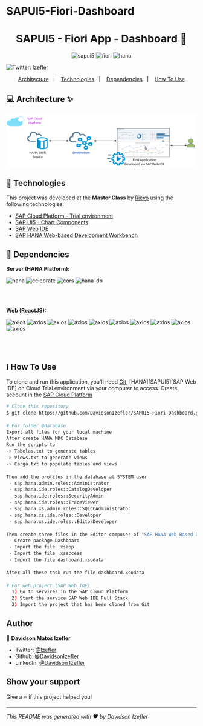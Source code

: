 # SAPUI5-Fiori-Dashboard
<h1 align="center">SAPUI5 - Fiori App - Dashboard 👋</h1>

<p align="center">
    <img alt="sapui5" src="https://img.shields.io/badge/SAP-UI5-brightgreen" />
    <img alt="fiori" src="https://img.shields.io/badge/SAP-Fiori-brightgreen" />
    <img alt="hana" src="https://img.shields.io/badge/onCloud-HANA-brightgreen" />
</p>

<p>
  <a href="https://twitter.com/Izefler" target="_blank">
    <img alt="Twitter: Izefler" src="https://img.shields.io/twitter/follow/Izefler.svg?style=social" />
  </a>
</p>

<p align="center">
  <a href="#computer-architecture">Architecture</a>&nbsp;&nbsp;&nbsp;|&nbsp;&nbsp;&nbsp;
  <a href="#wrench-technologies">Technologies</a>&nbsp;&nbsp;&nbsp;|&nbsp;&nbsp;&nbsp;
  <a href="#bookmark_tabs-dependencies">Dependencies</a>&nbsp;&nbsp;&nbsp;|&nbsp;&nbsp;&nbsp;
  <a href="#information_source-how-to-use">How To Use</a>
</p>

## :computer: Architecture ✨ 
![](https://github.com/DavidsonIzefler/SAPUI5-Fiori-Dashboard/blob/master/images_README/app-arc.png)

## :wrench: Technologies

This project was developed at the **Master Class** by [Rievo](https://rievo.com.br//) using the following technologies:

*  [SAP Cloud Platform - Trial environment](https://account.hana.ondemand.com/#/home/welcome)
*  [SAP UI5 - Chart Components](https://sapui5.hana.ondemand.com/)
*  [SAP Web IDE](https://developers.sap.com/topics/sap-webide.html)
*  [SAP HANA Web-based Development Workbench](https://help.sap.com/viewer/b3d0daf2a98e49ada00bf31b7ca7a42e/2.0.04/en-US/2d6b7d4aafeb4165a235f94efdde673a.html)

## :bookmark_tabs: Dependencies

**Server (HANA Platform):**

<img alt="hana" src="https://img.shields.io/badge/HANA-NEO-brightgreen" /> <img alt="celebrate" src="https://img.shields.io/badge/celebrate-^12.1.1-brightgreen" /> <img alt="cors" src="https://img.shields.io/badge/cors-^2.8.5-brightgreen" /> <img alt="hana-db" src="https://img.shields.io/badge/HANA-DB-brightgreen" />

<br/>
<br/>

**Web (ReactJS):**
  
<img alt="axios" src="https://img.shields.io/badge/axios-^0.19.2-blue" /> <img alt="axios" src="https://img.shields.io/badge/leaflet-^1.6.0-blue" /> <img alt="axios" src="https://img.shields.io/badge/react-^16.13.1-blue" /> <img alt="axios" src="https://img.shields.io/badge/react--dom-^16.13.1-blue" /> <img alt="axios" src="https://img.shields.io/badge/react--dropzone-^11.0.1-blue" /> <img alt="axios" src="https://img.shields.io/badge/react--icons-^3.10.0-blue" /> <img alt="axios" src="https://img.shields.io/badge/react--leaflet-^2.7.0-blue" /> <img alt="axios" src="https://img.shields.io/badge/react--router--dom-^5.2.0-blue" /> <img alt="axios" src="https://img.shields.io/badge/react--scripts-3.4.1-blue" /> <img alt="axios" src="https://img.shields.io/badge/typescript-^3.7.5-blue" />

<br/>
<br/>

## :information_source: How To Use

To clone and run this application, you'll need [Git](https://git-scm.com), [HANA][SAPUI5][SAP Web IDE] on Cloud Trial environment via your computer to access. 
Create account in the [SAP Cloud Platform](https://account.hana.ondemand.com/#/home/welcome)

```bash
# Clone this repository
$ git clone https://github.com/DavidsonIzefler/SAPUI5-Fiori-Dashboard.git

# For folder @database 
Export all files for your local machine
After create HANA MDC Database
Run the scripts to 
-> Tabelas.txt to generate tables
-> Views.txt to generate views
-> Carga.txt to populate tables and views

Then add the profiles in the database at SYSTEM user
 - sap.hana.admin.roles::Administrator
 - sap.hana.ide.roles::CatalogDeveloper
 - sap.hana.ide.roles::SecurityAdmin
 - sap.hana.ide.roles::TraceViewer
 - sap.hana.xs.admin.roles::SQLCCAdministrator
 - sap.hana.xs.ide.roles::Developer
 - sap.hana.xs.ide.roles::EditorDeveloper

Then create three files in the Editor composer of "SAP HANA Web Based Development Wrokbeanch: Editor"
 - Create package Dashboard 
 - Import the file .xsapp
 - Import the file .xsaccess 
 - Import the file dashboard.xsodata

After all these task run the file dashboard.xsodata 

# For web project (SAP Web IDE)
  1) Go to services in the SAP Cloud Platform
  2) Start the service SAP Web IDE Full Stack
  3) Import the project that has been cloned from Git
```

## Author

👤 **Davidson Matos Izefler**

* Twitter: [@Izefler](https://twitter.com/Izefler)
* Github: [@DavidsonIzefler](https://github.com/DavidsonIzefler)
* LinkedIn: [@Davidson Izefler](https://linkedin.com/in/DavidsonIzefler)

## Show your support

Give a ⭐️ if this project helped you!

***
_This README was generated with ❤️ by Davidson Izefler_ 

